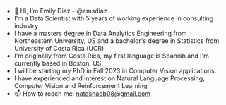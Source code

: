 - 👋 Hi, I’m Emily Diaz - @emsdiaz
- I’m a Data Scientist with 5 years of working experience in consulting industry
- I have a masters degree in Data Analytics Engineering from Northeastern University, US and a  bachelor's degree in Statistics from University of Costa Rica (UCR)
- I'm originally from Costa Rica, my first language is Spanish and I'm currently based in Boston, US. 
- I will be starting my PhD in Fall 2023 in Computer Vision applications. 
- I have experienced and interest on Natural Language Processing, Computer Vision and Reinforcement Learning 
- 📫 How to reach me: natashadb08@gmail.com

<!---
emsdiaz/emsdiaz is a ✨ special ✨ repository because its `README.md` (this file) appears on your GitHub profile.
You can click the Preview link to take a look at your changes.
--->
